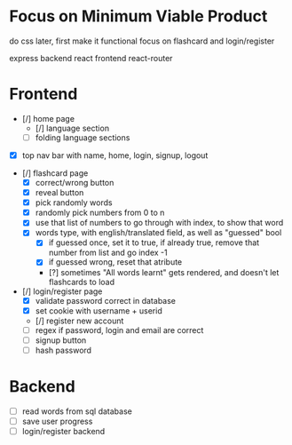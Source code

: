 # Focus on Minimum Viable Product
do css later, first make it functional
focus on flashcard
and login/register

express backend
react frontend
react-router

# Frontend
- [/] home page
    - [/] language section
    - [ ] folding language sections
- [x] top nav bar with name, home, login, signup, logout
- [/] flashcard page
    - [x] correct/wrong button
    - [x] reveal button
    - [x] pick randomly words
    - [x] randomly pick numbers from 0 to n
    - [x] use that list of numbers to go through with index, to show that word
    - [x] words type, with english/translated field, as well as "guessed" bool
        - [x] if guessed once, set it to true, if already true, remove that number from list and go index -1
        - [x] if guessed wrong, reset that atribute
        - [?] sometimes "All words learnt" gets rendered, and doesn't let flashcards to load
- [/] login/register page
    - [x] validate password correct in database
    - [x] set cookie with username + userid
    - [/] register new account
    - [ ] regex if password, login and email are correct
    - [ ] signup button
    - [ ] hash password

# Backend
- [ ] read words from sql database
- [ ] save user progress
- [ ] login/register backend
